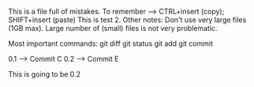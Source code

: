 This is a file full of mistakes.
To remember --> CTRL+insert (copy); SHIFT+insert (paste)
This is test 2.
Other notes:
Don't use very large files (1GB max). Large number of (small) files is not very problematic.

Most important commands:
git diff 
git status
git add
git commit

0.1 --> Commit C
0.2 --> Commit E

This is going to be 0.2